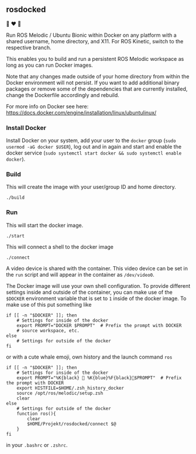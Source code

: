 ## rosdocked

🐳 ❤️ 🤖

Run ROS Melodic / Ubuntu Bionic within Docker on any platform with a shared username,
home directory, and X11. For ROS Kinetic, switch to the respective branch.

This enables you to build and run a persistent ROS Melodic workspace as long as
you can run Docker images.

Note that any changes made outside of your home directory from within the Docker environment will not persist. If you want to add additional binary packages or remove some of the dependencies that are currently installed, change the Dockerfile accordingly and rebuild.

For more info on Docker see here: https://docs.docker.com/engine/installation/linux/ubuntulinux/

### Install Docker

Install Docker on your system, add your user to the `docker` group (`sudo usermod -aG docker $USER`), log out and in again and start and enable the docker service (`sudo systemctl start docker && sudo systemctl enable docker`).

### Build

This will create the image with your user/group ID and home directory.

```
./build
```

### Run

This will start the docker image.

```
./start
```

This will connect a shell to the docker image

```
./connect
```

A video device is shared with the container. This video device can be set in the `run` script and will appear in the container as `/dev/video0`.

The Docker image will use your own shell configuration. To provide different settings inside and outside of the container, you can make use of the `$DOCKER` environment variable that is set to `1` inside of the docker image. To make use of this put something like

```
if [[ -n "$DOCKER" ]]; then
    # Settings for inside of the docker
    export PROMPT="DOCKER $PROMPT"  # Prefix the prompt with DOCKER
    # source workspace, etc.
else
    # Settings for outside of the docker
fi
```

or with a cute whale emoji, own history and the launch command `ros`

```
if [[ -n "$DOCKER" ]]; then
    # Settings for inside of the docker
    export PROMPT="%K{black} 🐋 %K{blue}%F{black}$PROMPT"  # Prefix the prompt with DOCKER
    export HISTFILE=$HOME/.zsh_history_docker
    source /opt/ros/melodic/setup.zsh
    clear
else
    # Settings for outside of the docker
    function ros(){
        clear
        $HOME/Projekt/rosdocked/connect $@
    }
fi
```

in your `.bashrc` or `.zshrc`.
